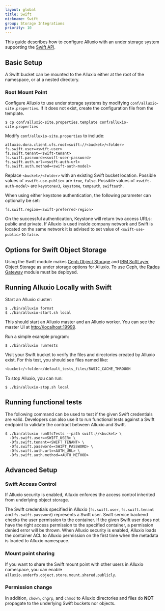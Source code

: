 ```yaml
---
layout: global
title: Swift
nickname: Swift
group: Storage Integrations
priority: 10
---
```



This guide describes how to configure Alluxio with an under storage system supporting the
[Swift API](http://docs.openstack.org/developer/swift/).

## Basic Setup

A Swift bucket can be mounted to the Alluxio either at the root of the namespace, or at a nested directory.

### Root Mount Point

Configure Alluxio to use under storage systems by modifying
`conf/alluxio-site.properties`. If it does not exist, create the configuration file from the
template.

```console
$ cp conf/alluxio-site.properties.template conf/alluxio-site.properties
```

Modify `conf/alluxio-site.properties` to include:

```properties
alluxio.dora.client.ufs.root=swift://<bucket>/<folder>
fs.swift.user=<swift-user>
fs.swift.tenant=<swift-tenant>
fs.swift.password=<swift-user-password>
fs.swift.auth.url=<swift-auth-url>
fs.swift.auth.method=<swift-auth-model>
```

Replace `<bucket>/<folder>` with an existing Swift bucket location. Possible values of
`<swift-use-public>` are `true`, `false`. Possible values of `<swift-auth-model>` are `keystonev3`,
`keystone`, `tempauth`, `swiftauth`. 

When using either keystone authentication, the following parameter can optionally be set:

```properties
fs.swift.region=<swift-preferred-region>
```

On the successful authentication, Keystone will return two access URLs: public and private. If
Alluxio is used inside company network and Swift is located on the same network it is advised to set
value of `<swift-use-public>`  to `false`.

## Options for Swift Object Storage

Using the Swift module makes [Ceph Object Storage](https://ceph.com/ceph-storage/object-storage/)
and [IBM SoftLayer](https://www.ibm.com/cloud/object-storage) Object Storage as under storage options
for Alluxio. To use Ceph, the [Rados Gateway](http://docs.ceph.com/docs/master/radosgw/) module must
be deployed.

## Running Alluxio Locally with Swift

Start an Alluxio cluster:

```console
$ ./bin/alluxio format
$ ./bin/alluxio-start.sh local
```

This should start an Alluxio master and an Alluxio worker. You can see the master UI at
[http://localhost:19999](http://localhost:19999).

Run a simple example program:

```console
$ ./bin/alluxio runTests
```

Visit your Swift bucket to verify the files and directories created
by Alluxio exist. For this test, you should see files named like:

```bash
<bucket>/<folder>/default_tests_files/BASIC_CACHE_THROUGH
```

To stop Alluxio, you can run:

```console
$ ./bin/alluxio-stop.sh local
```

## Running functional tests

The following command can be used to test if the given Swift credentials are valid.
Developers can also use it to run functional tests against a Swift endpoint 
to validate the contract between Alluxio and Swift.

```console
$ ./bin/alluxio runUfsTests --path swift://<bucket> \
  -Dfs.swift.user=<SWIFT_USER> \
  -Dfs.swift.tenant=<SWIFT_TENANT> \
  -Dfs.swift.password=<SWIFT_PASSWORD> \
  -Dfs.swift.auth.url=<AUTH_URL> \
  -Dfs.swift.auth.method=<AUTH_METHOD> 
```

## Advanced Setup

### Swift Access Control

If Alluxio security is enabled, Alluxio enforces the access control inherited from underlying object
storage.

The Swift credentials specified in Alluxio (`fs.swift.user`, `fs.swift.tenant` and
`fs.swift.password`) represents a Swift user. Swift service backend checks the user permission to
the container. If the given Swift user does not have the right access permission to the specified
container, a permission denied error will be thrown. When Alluxio security is enabled, Alluxio loads
the container ACL to Alluxio permission on the first time when the metadata is loaded to Alluxio
namespace.

### Mount point sharing

If you want to share the Swift mount point with other users in Alluxio namespace, you can enable
`alluxio.underfs.object.store.mount.shared.publicly`.

### Permission change

In addition, `chown`, `chgrp`, and `chmod` to Alluxio directories and files do **NOT** propagate to the underlying
Swift buckets nor objects.
